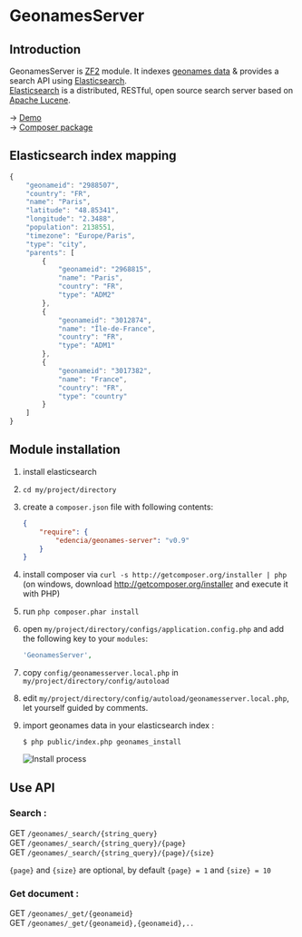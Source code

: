 GeonamesServer
==============

Introduction
------------

GeonamesServer is [ZF2](http://framework.zend.com/) module. It indexes [geonames data](http://www.geonames.org/) &amp; provides a search API using [Elasticsearch](http://www.elasticsearch.org/).   
[Elasticsearch](http://www.elasticsearch.org/) is a distributed, RESTful, open source search server based on [Apache Lucene](http://lucene.apache.org/).

→ [Demo](http://demo.ghislainf.me/geonames)   
→ [Composer package](https://packagist.org/packages/ghislainf/geonames-server)


## Elasticsearch index mapping
```javascript
{
    "geonameid": "2988507",
    "country": "FR",
    "name": "Paris",
    "latitude": "48.85341",
    "longitude": "2.3488",
    "population": 2138551,
    "timezone": "Europe/Paris",
    "type": "city",
    "parents": [
        {
            "geonameid": "2968815",
            "name": "Paris",
            "country": "FR",
            "type": "ADM2"
        },
        {
            "geonameid": "3012874",
            "name": "Île-de-France",
            "country": "FR",
            "type": "ADM1"
        },
        {
            "geonameid": "3017382",
            "name": "France",
            "country": "FR",
            "type": "country"
        }
    ]
}
```

## Module installation
  1. install elasticsearch
  1. `cd my/project/directory`
  2. create a `composer.json` file with following contents:

     ```json
     {
         "require": {
             "edencia/geonames-server": "v0.9"
         }
     }
     ```
  3. install composer via `curl -s http://getcomposer.org/installer | php` (on windows, download
     http://getcomposer.org/installer and execute it with PHP)
  4. run `php composer.phar install`
  5. open `my/project/directory/configs/application.config.php` and add the following key to your `modules`:

     ```php
     'GeonamesServer',
     ```
  6. copy `config/geonamesserver.local.php` in `my/project/directory/config/autoload`
  7. edit `my/project/directory/config/autoload/geonamesserver.local.php`, let yourself guided by comments.
  8. import geonames data in your elasticsearch index :

     ```shell
     $ php public/index.php geonames_install
     ```

     ![Install process](http://dl.dropbox.com/u/6242254/install.jpg)

## Use API

### Search :
GET `/geonames/_search/{string_query}`   
GET `/geonames/_search/{string_query}/{page}`   
GET `/geonames/_search/{string_query}/{page}/{size}`

`{page}` and `{size}` are optional, by default `{page} = 1` and `{size} = 10`

### Get document :
GET `/geonames/_get/{geonameid}`   
GET `/geonames/_get/{geonameid},{geonameid},..`
